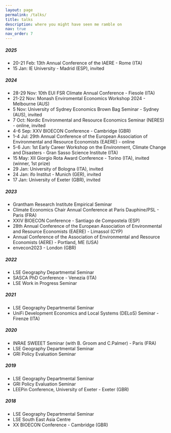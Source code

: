 ```yaml
---
layout: page
permalink: /talks/
title: talks
description: where you might have seen me ramble on  
nav: true
nav_order: 7
---
```


##### **2025** 
 
* 20-21 Feb: 13th Annual Conference of the IAERE - Rome (ITA)
* 15 Jan: IE University - Madrid (ESP), invited

##### **2024** 

* 28-29 Nov: 10th EUI FSR Climate Annual Conference - Fiesole (ITA)
* 21-22 Nov: Monash Enviromental Economics Workshop 2024 - Melbourne (AUS)
* 5 Nov: University of Sydney Economics Brown Bag Seminar - Sydney (AUS), invited
* 7 Oct: Nordic Environmental and Resource Economics Seminar (NERES) - online, invited
* 4-6 Sep: XXV BIOECON Conference - Cambridge (GBR)
* 1-4 Jul: 29th Annual Conference of the European Association of Environmental and Resource Economists (EAERE) - online 
* 5-6 Jun: 1st Early Career Workshop on the Environment, Climate Change and Disasters - Gran Sasso Science Institute (ITA)
* 15 May: XII Giorgio Rota Award Conference - Torino (ITA), invited (winner, 1st prize)
* 29 Jan: University of Bologna (ITA), invited
* 24 Jan: ifo Institut - Munich (GER), invited
* 17 Jan: University of Exeter (GBR), invited

##### **2023**

* Grantham Research Institute Empirical Seminar
* Climate Economics Chair Annual Conference at Paris Dauphine/PSL - Paris (FRA)
* XXIV BIOECON Conference - Santiago de Compostela (ESP)
* 28th Annual Conference of the European Association of Environmental and Resource Economists (EAERE) - Limassol (CYP)
* Annual Conference of the Association of Environmental and Resource Economists (AERE) - Portland, ME (USA)
* envecon2023 - London (GBR)

##### **2022** 

* LSE Geography Departmental Seminar 
* SASCA PhD Conference - Venezia (ITA)
* LSE Work in Progress Seminar

##### **2021**

* LSE Geography Departmental Seminar 
* UniFi Development Economics and Local Systems (DELoS) Seminar - Firenze (ITA)

##### **2020**

* INRAE SWEEET Seminar (with B. Groom and C.Palmer) - Paris (FRA)
* LSE Geography Departmental Seminar 
* GRI Policy Evaluation Seminar

##### **2019** 

* LSE Geography Departmental Seminar 
* GRI Policy Evaluation Seminar
* LEEPin Conference, University of Exeter - Exeter (GBR)

##### **2018**

* LSE Geography Departmental Seminar 
* LSE South East Asia Centre 
* XX BIOECON Conference - Cambridge (GBR)

